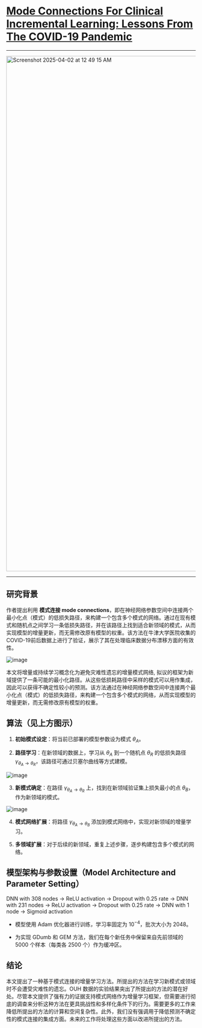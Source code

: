 
# [Mode Connections For Clinical Incremental Learning: Lessons From The COVID-19 Pandemic](https://www.medrxiv.org/content/10.1101/2023.05.05.23289583v1.full)

----

<img width="1366" alt="Screenshot 2025-04-02 at 12 49 15 AM" src="https://github.com/user-attachments/assets/28eb95ac-e4af-476c-8005-c3f0ba0b8a7b" />

-----

## **研究背景**

作者提出利用 **模式连接 mode connections**，即在神经网络参数空间中连接两个最小化点（模式）的低损失路径，来构建一个包含多个模式的网络。通过在现有模式和随机点之间学习一条低损失路径，并在该路径上找到适合新领域的模式，从而实现模型的增量更新，而无需修改原有模型的权重。该方法在牛津大学医院收集的COVID-19前后数据上进行了验证，展示了其在处理临床数据分布漂移方面的有效性。

![image](https://github.com/user-attachments/assets/423cec71-0a3a-41ef-a554-1aa4eeaf840b)

本文将增量或持续学习概念化为避免灾难性遗忘的增量模式网络, 拟议的框架为新域提供了一条可能的最小化路径。从这些低损耗路径中采样的模式可以用作集成，因此可以获得不确定性较小的预测。该方法通过在神经网络参数空间中连接两个最小化点（模式）的低损失路径，来构建一个包含多个模式的网络，从而实现模型的增量更新，而无需修改原有模型的权重。

## 算法（见上方图示）

1. **初始模式设定**：将当前已部署的模型参数设为模式 $\theta_A$。

2. **路径学习**：在新领域的数据上，学习从 $\theta_A$ 到一个随机点 $\theta_R$ 的低损失路径 $\gamma_{\theta_A \rightarrow \theta_R}$，该路径可通过贝塞尔曲线等方式建模。

![image](https://github.com/user-attachments/assets/b2e4cb6f-7ecb-42e8-a27c-a341196afd86)

3. **新模式确定**：在路径 $\gamma_{\theta_A \rightarrow \theta_R}$ 上，找到在新领域验证集上损失最小的点 $\theta_B$，作为新领域的模式。

![image](https://github.com/user-attachments/assets/40d916b3-3bfd-4524-ac71-f7f50e78b54f)

4. **模式网络扩展**：将路径 $\gamma_{\theta_A \rightarrow \theta_B}$ 添加到模式网络中，实现对新领域的增量学习。

5. **多领域扩展**：对于后续的新领域，重复上述步骤，逐步构建包含多个模式的网络。

## 模型架构与参数设置（Model Architecture and Parameter Setting）

DNN with 308 nodes → ReLU activation → Dropout with 0.25 rate → DNN with 231 nodes → ReLU activation → Dropout with 0.25 rate → DNN with 1 node → Sigmoid activation

- 模型使用 Adam 优化器进行训练，学习率固定为 $10^{-4}$，批次大小为 2048。
  
- 为实现 GDumb 和 GEM 方法，我们在每个新任务中保留来自先前领域的 5000 个样本（每类各 2500 个）作为缓冲区。

## 结论

本文提出了一种基于模式连接的增量学习方法。所提出的方法在学习新模式或领域时不会遭受灾难性的遗忘。OUH 数据的实验结果突出了所提出的方法的潜在好处。尽管本文提供了强有力的证据支持模式网络作为增量学习框架，但需要进行彻底的调查来分析这种方法在更具挑战性和多样化条件下的行为。需要更多的工作来降低所提出的方法的计算和空间复杂性。此外，我们没有强调用于降低预测不确定性的模式连接的集成方面。未来的工作将处理这些方面以改进所提出的方法。
